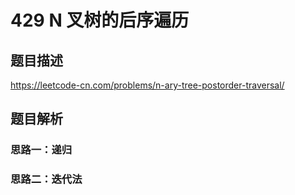 # 429 N 叉树的后序遍历

## 题目描述

<https://leetcode-cn.com/problems/n-ary-tree-postorder-traversal/>

## 题目解析

### 思路一：递归

### 思路二：迭代法
